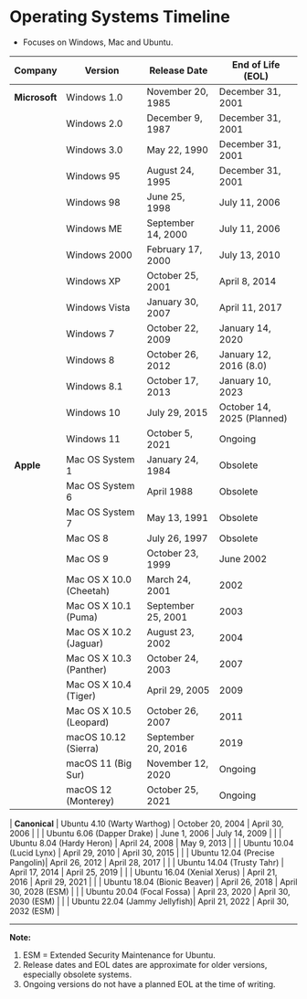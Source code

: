 # Operating Systems Timeline
* Focuses on Windows, Mac and Ubuntu.

| **Company**       | **Version**                   | **Release Date**     | **End of Life (EOL)**        |
|--------------------|-------------------------------|-----------------------|------------------------------|
| **Microsoft**      | Windows 1.0                  | November 20, 1985    | December 31, 2001           |
|                    | Windows 2.0                  | December 9, 1987     | December 31, 2001           |
|                    | Windows 3.0                  | May 22, 1990         | December 31, 2001           |
|                    | Windows 95                   | August 24, 1995      | December 31, 2001           |
|                    | Windows 98                   | June 25, 1998        | July 11, 2006               |
|                    | Windows ME                   | September 14, 2000   | July 11, 2006               |
|                    | Windows 2000                 | February 17, 2000    | July 13, 2010               |
|                    | Windows XP                   | October 25, 2001     | April 8, 2014               |
|                    | Windows Vista                | January 30, 2007     | April 11, 2017              |
|                    | Windows 7                    | October 22, 2009     | January 14, 2020            |
|                    | Windows 8                    | October 26, 2012     | January 12, 2016 (8.0)      |
|                    | Windows 8.1                  | October 17, 2013     | January 10, 2023            |
|                    | Windows 10                   | July 29, 2015        | October 14, 2025 (Planned)  |
|                    | Windows 11                   | October 5, 2021      | Ongoing                     |
| **Apple**          | Mac OS System 1              | January 24, 1984     | Obsolete                    |
|                    | Mac OS System 6              | April 1988           | Obsolete                    |
|                    | Mac OS System 7              | May 13, 1991         | Obsolete                    |
|                    | Mac OS 8                     | July 26, 1997        | Obsolete                    |
|                    | Mac OS 9                     | October 23, 1999     | June 2002                   |
|                    | Mac OS X 10.0 (Cheetah)      | March 24, 2001       | 2002                        |
|                    | Mac OS X 10.1 (Puma)         | September 25, 2001   | 2003                        |
|                    | Mac OS X 10.2 (Jaguar)       | August 23, 2002      | 2004                        |
|                    | Mac OS X 10.3 (Panther)      | October 24, 2003     | 2007                        |
|                    | Mac OS X 10.4 (Tiger)        | April 29, 2005       | 2009                        |
|                    | Mac OS X 10.5 (Leopard)      | October 26, 2007     | 2011                        |
|                    | macOS 10.12 (Sierra)         | September 20, 2016   | 2019                        |
|                    | macOS 11 (Big Sur)           | November 12, 2020    | Ongoing                     |
|                    | macOS 12 (Monterey)          | October 25, 2021     | Ongoing                     |

| **Canonical**      | Ubuntu 4.10 (Warty Warthog)  | October 20, 2004     | April 30, 2006              |
|                    | Ubuntu 6.06 (Dapper Drake)   | June 1, 2006         | July 14, 2009              |
|                    | Ubuntu 8.04 (Hardy Heron)    | April 24, 2008       | May 9, 2013                |
|                    | Ubuntu 10.04 (Lucid Lynx)    | April 29, 2010       | April 30, 2015             |
|                    | Ubuntu 12.04 (Precise Pangolin)| April 26, 2012    | April 28, 2017             |
|                    | Ubuntu 14.04 (Trusty Tahr)   | April 17, 2014       | April 25, 2019             |
|                    | Ubuntu 16.04 (Xenial Xerus)  | April 21, 2016       | April 29, 2021             |
|                    | Ubuntu 18.04 (Bionic Beaver) | April 26, 2018       | April 30, 2028 (ESM)       |
|                    | Ubuntu 20.04 (Focal Fossa)   | April 23, 2020       | April 30, 2030 (ESM)       |
|                    | Ubuntu 22.04 (Jammy Jellyfish)| April 21, 2022      | April 30, 2032 (ESM)       |

---

**Note:**  
1. ESM = Extended Security Maintenance for Ubuntu.  
2. Release dates and EOL dates are approximate for older versions, especially obsolete systems.  
3. Ongoing versions do not have a planned EOL at the time of writing.
